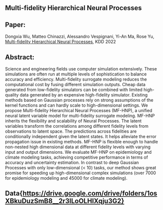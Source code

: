 
## Multi-fidelity Hierarchical Neural Processes
## Paper: 
Dongxia Wu, Matteo Chinazzi, Alessandro Vespignani, Yi-An Ma, Rose Yu, [Multi-fidelity Hierarchical Neural Processes](https://arxiv.org/abs/2206.04872), 
KDD 2022

## Abstract:
Science and engineering fields use computer simulation extensively. These simulations are often run at multiple levels of sophistication to balance 
accuracy and efficiency. Multi-fidelity surrogate modeling reduces the computational cost by fusing different simulation outputs. Cheap data generated 
from low-fidelity simulators can be combined with limited high-quality data generated by an expensive high-fidelity simulator. Existing methods based 
on Gaussian processes rely on strong assumptions of the kernel functions and can hardly scale to high-dimensional settings. We propose Multi-fidelity 
Hierarchical Neural Processes (MF-HNP), a unified neural latent variable model for multi-fidelity surrogate modeling. MF-HNP inherits the flexibility 
and scalability of Neural Processes. The latent variables transform the correlations among different fidelity levels from observations to latent space. 
The predictions across fidelities are conditionally independent given the latent states. It helps alleviate the error propagation issue in existing 
methods. MF-HNP is flexible enough to handle non-nested high dimensional data at different fidelity levels with varying input and output dimensions. 
We evaluate MF-HNP on epidemiology and climate modeling tasks, achieving competitive performance in terms of accuracy and uncertainty estimation. 
In contrast to deep Gaussian Processes with only low-dimensional (< 10) tasks, our method shows great promise for speeding up high-dimensional 
complex simulations (over 7000 for epidemiology modeling and 45000 for climate modeling).


## Data{https://drive.google.com/drive/folders/1osXBkuDuzSmB8__2r3lLoOLHIXqju3G2}
